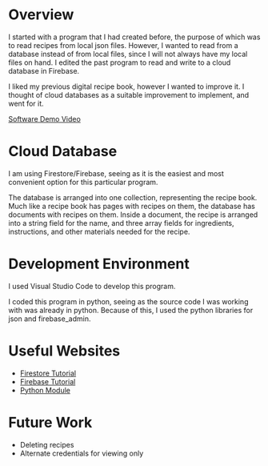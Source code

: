 # Overview


I started with a program that I had created before, the purpose of which was to read recipes from local json files. However, I wanted to read from a database instead of from local files, since I will not always have my local files on hand. I edited the past program to read and write to a cloud database in Firebase.

I liked my previous digital recipe book, however I wanted to improve it. I thought of cloud databases as a suitable improvement to implement, and went for it.


[Software Demo Video](https://youtu.be/e78-9jwcqiw)

# Cloud Database

I am using Firestore/Firebase, seeing as it is the easiest and most convenient option for this particular program.

The database is arranged into one collection, representing the recipe book. Much like a recipe book has pages with recipes on them, the database has documents with recipes on them. Inside a document, the recipe is arranged into a string field for the name, and three array fields for ingredients, instructions, and other materials needed for the recipe.

# Development Environment

I used Visual Studio Code to develop this program.

I coded this program in python, seeing as the source code I was working with was already in python. Because of this, I used the python libraries for json and firebase_admin.

# Useful Websites

* [Firestore Tutorial](https://www.youtube.com/watch?v=yylnC3dr_no)
* [Firebase Tutorial](https://firebase.google.com/docs/firestore/quickstart#python)
* [Python Module](https://github.com/Teetothejay13/CSE310-Python-Module)

# Future Work

* Deleting recipes
* Alternate credentials for viewing only